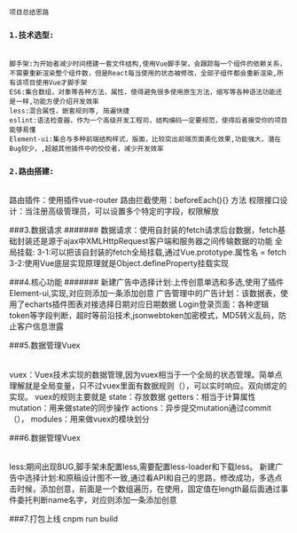 
#
```
项目总结思路
```

### ```1.技术选型:```
######
```vue脚手架、ES6、less、eslint,Element-ui语法等
脚手架:为开始者减少时间搭建一套文件结构,使用Vue脚手架，会跟踪每一个组件的依赖关系，不需要重新渲染整个组件数，但是React每当使用的状态被修改，全部子组件都会重新渲染,所有该项目使用Vue才脚手架
ES6:集合数组，对象等各种方法，属性，使得避免很多使用原生方法，缩写等各种语法功能还是一样,功能方便介绍开发效率
less:混合属性，嵌套规则等, 简遍快捷
eslint:语法检查器，作为一个高级开发工程司，结构编码一定要规范，使得后者接受你的项目能够易懂
Element-ui:集合与多种前端结构样式，版面，比较突出前端页面美化效果,功能强大，潜在Bug较少，,超越其他插件中的佼佼者，减少开发效率
```
### ```2.路由搭建: ```
######
路由插件：使用插件vue-router
路由拦截使用：beforeEach(){} 方法
权限接口设计：当注册高级管理员，可以设置多个特定的字段，权限解放

###3.数据请求
#######
数据请求：使用自封装的fetch请求后台数据，fetch基础封装还是源于ajax中XMLHttpRequest客户端和服务器之间传输数据的功能
全局挂载:
3-1:可以把该自封装的fetch全局挂载,通过Vue.prototype.属性名 = fetch
3-2:使用Vue底层实现原理就是Object.defineProperty挂载实现


###4.核心功能
#######
新建广告中选择计划:上传创意单选和多选,使用了插件Element-ui,实现,对应则添加一条添加创意
广告管理中的广告计划：该数据表，使用了echarts插件图表对接选择日期对应日期数据
Login登录页面：各种逻辑token等字段判断，超时等前沿技术,jsonwebtoken加密模式，MD5转义乱码，防止客户信息泄露

###5.数据管理Vuex
######
vuex：Vuex技术实现的数据管理,因为vuex相当于一个全局的状态管理。简单点理解就是全局变量，只不过vuex里面有数据规则（），可以实时响应。双向绑定的实现。
vuex的规则主要就是 state：存放数据 getters：相当于计算属性 mutation：用来做state的同步操作 actions：异步提交mutation通过commit（）， modules：用来做vuex的模块划分


###6.数据管理Vuex
######
less:期间出现BUG,脚手架未配置less,需要配置less-loader和下载less。
新建广告中选择计划:和原稿设计图不一致,通过看API和自己的思路，修改成功，多选点击时候，添加创意，前面是一个数组遍历，在使用，固定值在length最后面通过事件委托判断name名字，对应则添加一条添加创意



###7.打包上线
cnpm run build













